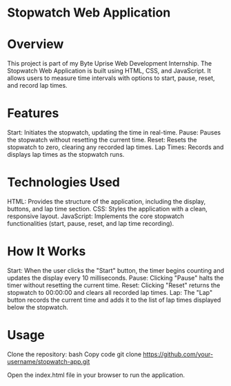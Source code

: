 # Stopwatch Web Application
# Overview
This project is part of my Byte Uprise Web Development Internship. The Stopwatch Web Application is built using HTML, CSS, and JavaScript. It allows users to measure time intervals with options to start, pause, reset, and record lap times.

# Features
Start: Initiates the stopwatch, updating the time in real-time.
Pause: Pauses the stopwatch without resetting the current time.
Reset: Resets the stopwatch to zero, clearing any recorded lap times.
Lap Times: Records and displays lap times as the stopwatch runs.

# Technologies Used
HTML: Provides the structure of the application, including the display, buttons, and lap time section.
CSS: Styles the application with a clean, responsive layout.
JavaScript: Implements the core stopwatch functionalities (start, pause, reset, and lap time recording).

# How It Works
Start: When the user clicks the "Start" button, the timer begins counting and updates the display every 10 milliseconds.
Pause: Clicking "Pause" halts the timer without resetting the current time.
Reset: Clicking "Reset" returns the stopwatch to 00:00:00 and clears all recorded lap times.
Lap: The "Lap" button records the current time and adds it to the list of lap times displayed below the stopwatch.

# Usage
Clone the repository:
bash
Copy code
git clone https://github.com/your-username/stopwatch-app.git

Open the index.html file in your browser to run the application.